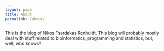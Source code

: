 ```yaml
---
layout: page
title: About
permalink: /about/
---
```


This is the blog of Nikos Tsardakas Renhuldt. This blog will probably mostly deal with stuff related to bioinformatics, programming and statistics, but, well, who knows?
